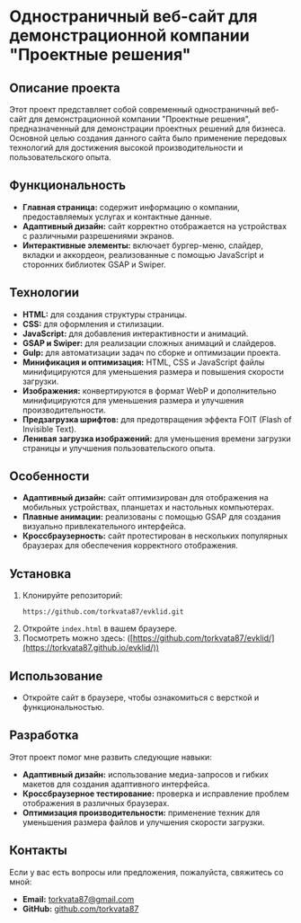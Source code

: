 # Одностраничный веб-сайт для демонстрационной компании "Проектные решения"
## Описание проекта

Этот проект представляет собой современный одностраничный веб-сайт для демонстрационной компании "Проектные решения", предназначенный для демонстрации проектных решений для бизнеса. Основной целью создания данного сайта было применение передовых технологий для достижения высокой производительности и пользовательского опыта.

## Функциональность

- **Главная страница:** содержит информацию о компании, предоставляемых услугах и контактные данные.
- **Адаптивный дизайн:** сайт корректно отображается на устройствах с различными разрешениями экранов.
- **Интерактивные элементы:** включает бургер-меню, слайдер, вкладки и аккордеон, реализованные с помощью JavaScript и сторонних библиотек GSAP и Swiper.

## Технологии

- **HTML:** для создания структуры страницы.
- **CSS:** для оформления и стилизации.
- **JavaScript:** для добавления интерактивности и анимаций.
- **GSAP и Swiper:** для реализации сложных анимаций и слайдеров.
- **Gulp:** для автоматизации задач по сборке и оптимизации проекта.
- **Минификация и оптимизация:** HTML, CSS и JavaScript файлы минифицируются для уменьшения размера и повышения скорости загрузки.
- **Изображения:** конвертируются в формат WebP и дополнительно минифицируются для уменьшения размера и улучшения производительности.
- **Предзагрузка шрифтов:** для предотвращения эффекта FOIT (Flash of Invisible Text).
- **Ленивая загрузка изображений:** для уменьшения времени загрузки страницы и улучшения пользовательского опыта.

## Особенности

- **Адаптивный дизайн:** сайт оптимизирован для отображения на мобильных устройствах, планшетах и настольных компьютерах.
- **Плавные анимации:** реализованы с помощью GSAP для создания визуально привлекательного интерфейса.
- **Кроссбраузерность:** сайт протестирован в нескольких популярных браузерах для обеспечения корректного отображения.

## Установка

1. Клонируйте репозиторий:
    ```
    https://github.com/torkvata87/evklid.git
    ```
2. Откройте `index.html` в вашем браузере.
3. Посмотреть можно здесь:
   ([https://github.com/torkvata87/evklid/](https://torkvata87.github.io/evklid/))

## Использование

- Откройте сайт в браузере, чтобы ознакомиться с версткой и функциональностью.

## Разработка

Этот проект помог мне развить следующие навыки:

- **Адаптивный дизайн:** использование медиа-запросов и гибких макетов для создания адаптивного интерфейса.
- **Кроссбраузерное тестирование:** проверка и исправление проблем отображения в различных браузерах.
- **Оптимизация производительности:** применение техник для уменьшения размера файлов и улучшения скорости загрузки.

## Контакты

Если у вас есть вопросы или предложения, пожалуйста, свяжитесь со мной:

- **Email:** torkvata87@gmail.com
- **GitHub:** [github.com/torkvata87](https://github.com/torkvata87)
